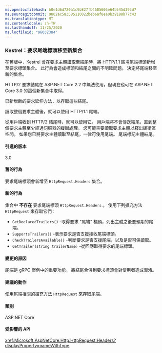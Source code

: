 ```yaml
---
ms.openlocfilehash: b0e1d6d720a1c9b827fb4585606e64b545d395d7
ms.sourcegitcommit: 0802ac583585110022beb6af8ea0b39188b77c43
ms.translationtype: MT
ms.contentlocale: zh-TW
ms.lasthandoff: 11/25/2020
ms.locfileid: "96032384"
---
```

### <a name="kestrel-request-trailer-headers-moved-to-new-collection"></a>Kestrel：要求尾端標頭移至新集合

在舊版中，Kestrel 會在要求主體讀取至結尾時，將 HTTP/1.1 區塊尾端標頭新增至要求標頭集合。 此行為會造成標頭和結尾之間的不明確問題。 決定將尾端移至新的集合。

HTTP/2 要求結尾在 ASP.NET Core 2.2 中無法使用，但現在也可在 ASP.NET Core 3.0 的這個新集合中取得。

已新增新的要求延伸方法，以存取這些結尾。

讀取整個要求主體後，就可以使用 HTTP/1.1 尾端。

從用戶端收到 HTTP/2 結尾時，就可以使用它。 用戶端將不會傳送結尾，直到整個要求主體至少經過伺服器的緩衝處理。 您可能需要讀取要求主體以釋出緩衝區空間。 如果您已將要求主體讀取至結尾，一律可使用尾端。 尾端標記主體結尾。

#### <a name="version-introduced"></a>引進的版本

3.0

#### <a name="old-behavior"></a>舊的行為

要求尾端標頭會新增至 `HttpRequest.Headers` 集合。

#### <a name="new-behavior"></a>新的行為

集合中 **不存在** 要求尾端標頭 `HttpRequest.Headers` 。 使用下列擴充方法 `HttpRequest` 來存取它們：

- `GetDeclaredTrailers()` -取得要求 "尾端" 標頭，列出主體之後要預期的尾端。
- `SupportsTrailers()` -表示要求是否支援接收尾端標頭。
- `CheckTrailersAvailable()` -判斷要求是否支援尾端，以及是否可供讀取。
- `GetTrailer(string trailerName)` -從回應取得要求的尾端標頭。

#### <a name="reason-for-change"></a>變更的原因

尾端是 gRPC 案例中的重要功能。 將結尾合併到要求標頭會對使用者造成混淆。

#### <a name="recommended-action"></a>建議的動作

使用尾端相關的擴充方法 `HttpRequest` 來存取尾端。

#### <a name="category"></a>類別

ASP.NET Core

#### <a name="affected-apis"></a>受影響的 API

<xref:Microsoft.AspNetCore.Http.HttpRequest.Headers?displayProperty=nameWithType>

<!--

#### Affected APIs

`P:Microsoft.AspNetCore.Http.HttpRequest.Headers`

-->
